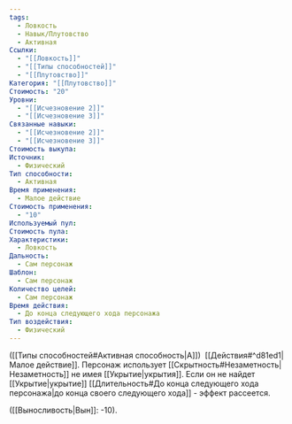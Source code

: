 ```yaml
---
tags:
  - Ловкость
  - Навык/Плутовство
  - Активная
Ссылки:
  - "[[Ловкость]]"
  - "[[Типы способностей]]"
  - "[[Плутовство]]"
Категория: "[[Плутовство]]"
Стоимость: "20"
Уровни:
  - "[[Исчезновение 2]]"
  - "[[Исчезновение 3]]"
Связанные навыки:
  - "[[Исчезновение 2]]"
  - "[[Исчезновение 3]]"
Стоимость выкупа: 
Источник:
  - Физический
Тип способности:
  - Активная
Время применения:
  - Малое действие
Стоимость применения:
  - "10"
Используемый пул: 
Стоимость пула: 
Характеристики:
  - Ловкость
Дальность:
  - Сам персонаж
Шаблон:
  - Сам персонаж
Количество целей:
  - Сам персонаж
Время действия:
  - До конца следующего хода персонажа
Тип воздействия:
  - Физический
---
```

([[Типы способностей#Активная способность|А]])  [[Действия#^d81ed1|Малое действие]]. Персонаж использует [[Скрытность#Незаметность|Незаметность]] не имея [[Укрытие|укрытия]]. Если он не найдет [[Укрытие|укрытие]] [[Длительность#До конца следующего хода персонажа|до конца своего следующего хода]] - эффект рассеется. 

([[Выносливость|Вын]]: -10).